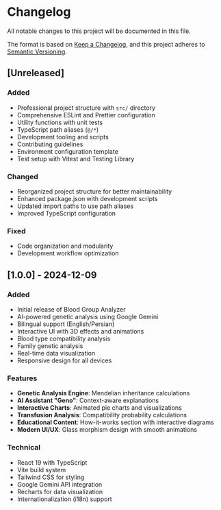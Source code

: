 # Changelog

All notable changes to this project will be documented in this file.

The format is based on [Keep a Changelog](https://keepachangelog.com/en/1.0.0/),
and this project adheres to [Semantic Versioning](https://semver.org/spec/v2.0.0.html).

## [Unreleased]

### Added
- Professional project structure with `src/` directory
- Comprehensive ESLint and Prettier configuration
- Utility functions with unit tests
- TypeScript path aliases (`@/*`)
- Development tooling and scripts
- Contributing guidelines
- Environment configuration template
- Test setup with Vitest and Testing Library

### Changed
- Reorganized project structure for better maintainability
- Enhanced package.json with development scripts
- Updated import paths to use path aliases
- Improved TypeScript configuration

### Fixed
- Code organization and modularity
- Development workflow optimization

## [1.0.0] - 2024-12-09

### Added
- Initial release of Blood Group Analyzer
- AI-powered genetic analysis using Google Gemini
- Bilingual support (English/Persian)
- Interactive UI with 3D effects and animations
- Blood type compatibility analysis
- Family genetic analysis
- Real-time data visualization
- Responsive design for all devices

### Features
- **Genetic Analysis Engine**: Mendelian inheritance calculations
- **AI Assistant "Geno"**: Context-aware explanations
- **Interactive Charts**: Animated pie charts and visualizations
- **Transfusion Analysis**: Compatibility probability calculations
- **Educational Content**: How-it-works section with interactive diagrams
- **Modern UI/UX**: Glass morphism design with smooth animations

### Technical
- React 19 with TypeScript
- Vite build system
- Tailwind CSS for styling
- Google Gemini API integration
- Recharts for data visualization
- Internationalization (i18n) support
